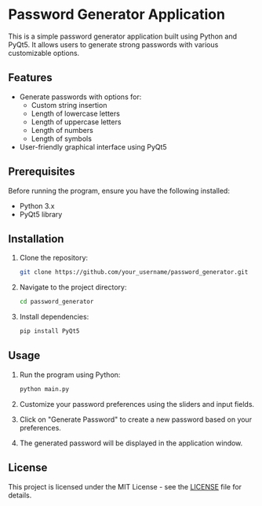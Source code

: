 # Password Generator Application

This is a simple password generator application built using Python and PyQt5. It allows users to generate strong passwords with various customizable options.

## Features

- Generate passwords with options for:
  - Custom string insertion
  - Length of lowercase letters
  - Length of uppercase letters
  - Length of numbers
  - Length of symbols
- User-friendly graphical interface using PyQt5

## Prerequisites

Before running the program, ensure you have the following installed:

- Python 3.x
- PyQt5 library

## Installation

1. Clone the repository:
   ```bash
   git clone https://github.com/your_username/password_generator.git
   ```

2. Navigate to the project directory:
   ```bash
   cd password_generator
   ```

3. Install dependencies:
   ```bash
   pip install PyQt5
   ```

## Usage

1. Run the program using Python:
   ```bash
   python main.py
   ```

2. Customize your password preferences using the sliders and input fields.
3. Click on "Generate Password" to create a new password based on your preferences.
4. The generated password will be displayed in the application window.

## License

This project is licensed under the MIT License - see the [LICENSE](LICENSE) file for details.

```
